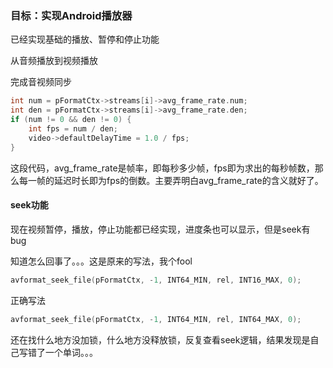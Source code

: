 ### 目标：实现Android播放器

已经实现基础的播放、暂停和停止功能

从音频播放到视频播放

完成音视频同步

```c++
int num = pFormatCtx->streams[i]->avg_frame_rate.num;
int den = pFormatCtx->streams[i]->avg_frame_rate.den;
if (num != 0 && den != 0) {
    int fps = num / den;
    video->defaultDelayTime = 1.0 / fps;
}
```

这段代码，avg_frame_rate是帧率，即每秒多少帧，fps即为求出的每秒帧数，那么每一帧的延迟时长即为fps的倒数。主要弄明白avg_frame_rate的含义就好了。



#### seek功能

现在视频暂停，播放，停止功能都已经实现，进度条也可以显示，但是seek有bug



知道怎么回事了。。。这是原来的写法，我个fool

```c++
avformat_seek_file(pFormatCtx, -1, INT64_MIN, rel, INT16_MAX, 0);
```

正确写法

```c++
avformat_seek_file(pFormatCtx, -1, INT64_MIN, rel, INT64_MAX, 0);
```

还在找什么地方没加锁，什么地方没释放锁，反复查看seek逻辑，结果发现是自己写错了一个单词。。。


